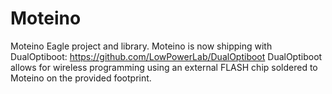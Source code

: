 Moteino
=======

Moteino Eagle project and library.
Moteino is now shipping with DualOptiboot: https://github.com/LowPowerLab/DualOptiboot
DualOptiboot allows for wireless programming using an external FLASH chip soldered to Moteino on the provided footprint.
